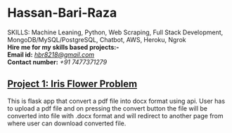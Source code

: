 # Hassan-Bari-Raza
SKILLS: Machine Leaning, Python, Web Scraping, Full Stack Development, MongoDB/MySQL/PostgreSQL, Chatbot, AWS, Heroku, Ngrok </br>
<b>Hire me for my skills based projects:-</b> </br>
 <b>Email id:</b> <i>hbr8218@gmail.com</i> <br>
 <b>Contact number:</b> <i>+91 7477371279 </i>

## [Project 1: Iris Flower Problem](https://github.com/hbr8218/pdfdocx)
This is flask app that convert a pdf file into docx format using api. User has to upload a pdf file and on pressing the convert button the file will be converted into file with .docx format and will redirect to another page from where user can download converted file.
